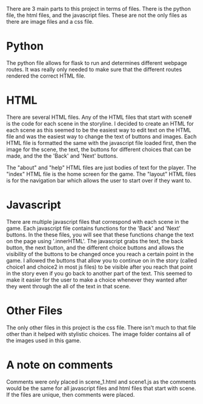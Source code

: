 There are 3 main parts to this project in terms of files. There is the python file, the html files, and the javascript files. These are not the only files as there are image files and a css file.


# Python
The python file allows for flask to run and determines different webpage routes. It was really only needed to make sure that the different routes rendered the correct HTML file.

# HTML

There are several HTML files. Any of the HTML files that start with scene# is the code for each scene in the storyline. I decided to create an HTML for each scene as this seemed to be the easiest way to edit text on the HTML file and was the easiest way to change the text of buttons and images. Each HTML file is formatted the same with the javascript file loaded first, then the image for the scene, the text, the buttons for different choices that can be made, and the the 'Back' and 'Next' buttons.

The "about" and "help" HTML files are just bodies of text for the player. The "index" HTML file is the home screen for the game. The "layout" HTML files is for the navigation bar which allows the user to start over if they want to.

# Javascript

There are multiple javascript files that correspond with each scene in the game. Each javascript file contains functions for the 'Back' and 'Next' buttons. In the these files, you will see that these functions change the text on the page using '.innerHTML'. The javascript grabs the text, the back button, the next button, and the different choice buttons and allows the visibility of the buttons to be changed once you reach a certain point in the game. I allowed the buttons that allow you to continue on in the story (called choice1 and choice2 in most js files) to be visible after you reach that point in the story even if you go back to another part of the text. This seemed to make it easier for the user to make a choice whenever they wanted after they went through the all of the text in that scene.


# Other Files

The only other files in this project is the css file. There isn't much to that file other than it helped with stylistic choices. The image folder contains all of the images used in this game.


# A note on comments
Comments were only placed in scene_1.html and scene1.js as the comments would be the same for all javascript files and html files that start with scene. If the files are unique, then comments were placed.

